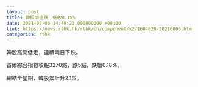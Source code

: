 ```yaml
---
layout: post
title: 韓股兩連跌　低收0.18%
date: 2021-08-06 14:49:23.000000000 +08:00
link: https://news.rthk.hk/rthk/ch/component/k2/1604620-20210806.htm
categories: rthk
---
```


韓股高開低走，連續兩日下跌。

首爾綜合指數收報3270點，跌5點，跌幅0.18%。

總結全星期，韓股累計升2.1%。
